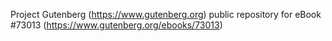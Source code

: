 Project Gutenberg (https://www.gutenberg.org) public repository
for eBook #73013 (https://www.gutenberg.org/ebooks/73013)
